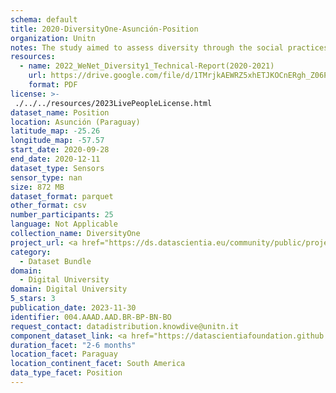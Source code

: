 ```yaml
---
schema: default
title: 2020-DiversityOne-Asunción-Position
organization: Unitn
notes: The study aimed to assess diversity through the social practices and daily behaviors of university students from eight different countries. The research was carried out in two phases. Initially, a large sample of students from Denmark, Italy, Mongolia, Paraguay, the United Kingdom, China, Mexico, and India, completed a survey on their social practices, as well as their socio-demographic, cultural, and psychological elements. In the second phase, a sub-sample of the respondents engaged in a four-week data collection by using an innovative smartphone application called iLog. This app collected data from thirty-four smartphone sensors around the clock, allowing for an in-depth investigation into the diversity and daily routines of university students across countries, both synchronically and diachronically.
resources:
  - name: 2022_WeNet_Diversity1_Technical-Report(2020-2021)
    url: https://drive.google.com/file/d/1TMrjkAEWRZ5xhETJKOCnERgh_Z06PO2E/view?usp=drive_link
    format: PDF
license: >-
 ./../../resources/2023LivePeopleLicense.html
dataset_name: Position
location: Asunción (Paraguay)
latitude_map: -25.26
longitude_map: -57.57
start_date: 2020-09-28
end_date: 2020-12-11
dataset_type: Sensors
sensor_type: nan
size: 872 MB
dataset_format: parquet
other_format: csv
number_participants: 25
language: Not Applicable
collection_name: DiversityOne
project_url: <a href="https://ds.datascientia.eu/community/public/projects/6b8e2fb9-30d9-4fdb-9116-0cc7cc00ba3e">https://ds.datascientia.eu/community/public/projects/6b8e2fb9-30d9-4fdb-9116-0cc7cc00ba3e</a>
category: 
  - Dataset Bundle
domain: 
  - Digital University
domain: Digital University
5_stars: 3
publication_date: 2023-11-30
identifier: 004.AAAD.AAD.BR-BP-BN-BO
request_contact: datadistribution.knowdive@unitn.it
component_dataset_link: <a href="https://datascientiafoundation.github.io/LivePeople/datasets/2020-DV1-Asunci%C3%B3n-Location%20Event%20Per%20Time%20POI/">2020-DV1-Asunci%C3%B3n-Location Event Per Time POI</a>, <a href="https://datascientiafoundation.github.io/LivePeople/datasets/2020-DV1-Asunci%C3%B3n-Location%20Event%20Per%20Time%20RD/">2020-DV1-Asunci%C3%B3n-Location Event Per Time RD</a>, <a href="https://datascientiafoundation.github.io/LivePeople/datasets/2020-DV1-Asunci%C3%B3n-Magnetic%20Field%20Event/">2020-DV1-Asunci%C3%B3n-Magnetic Field Event</a>, <a href="https://datascientiafoundation.github.io/LivePeople/datasets/2020-DV1-Asunci%C3%B3n-Proximity%20Event/">2020-DV1-Asunci%C3%B3n-Proximity Event</a>
duration_facet: "2-6 months"
location_facet: Paraguay
location_continent_facet: South America
data_type_facet: Position
---
```


